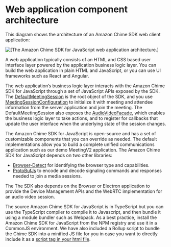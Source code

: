 # Web application component architecture<a name="web-app-comp-arch"></a>

This diagram shows the architecture of an Amazon Chime SDK web client application:

![\[The Amazon Chime SDK for JavaScript web application architecture.\]](http://docs.aws.amazon.com/chime-sdk/latest/dg/images/web-app-architecture.png)

A web application typically consists of an HTML and CSS based user interface layer powered by the application business logic layer\. You can build the web application in plain HTML and JavaScript, or you can use UI frameworks such as React and Angular\.

The web application’s business logic layer interacts with the Amazon Chime SDK for JavaScript through a set of JavaScript APIs exposed by the SDK\. The [DefaultMeetingSession](https://aws.github.io/amazon-chime-sdk-js/classes/defaultmeetingsession.html) is the root object of the SDK, and you use [MeetingSessionConfiguration](https://aws.github.io/amazon-chime-sdk-js/classes/meetingsessionconfiguration.html) to initialize it with meeting and attendee information from the server application and join the meeting\. The DefaultMeetingSession also exposes the [AudioVideoFacade](https://aws.github.io/amazon-chime-sdk-js/interfaces/audiovideofacade.html), which enables the business logic layer to take actions, and to register for callbacks that update the user interface when the underlying state of the session changes\.

The Amazon Chime SDK for JavaScript is open\-source and has a set of customizable components that you can override as needed\. The default implementations allow you to build a complete unified communications application such as our demo MeetingV2 application\. The Amazon Chime SDK for JavaScript depends on two other libraries:
+ [Browser\-Detect](https://www.npmjs.com/package/browser-detect) for identifying the browser type and capabilities\.
+ [ProtoBufJs](https://www.npmjs.com/package/protobufjs) to encode and decode signaling commands and responses needed to join a media sessions\.

The The SDK also depends on the Browser or Electron application to provide the Device Management APIs and the WebRTC implementation for an audio video session\.

The source Amazon Chime SDK for JavaScript is in TypeScript but you can use the TypeScript compiler to compile it to Javascript, and then bundle it using a module bundler such as Webpack\. As a best practice, install the Amazon Chime SDK for JavaScript from the NPM registry and use it in a CommonJS environment\. We have also included a Rollup script to bundle the Chime SDK into a minified JS file for you in case you want to directly include it as a [script tag in your html file](https://github.com/aws/amazon-chime-sdk-js/tree/master/demos/singlejs)\. 